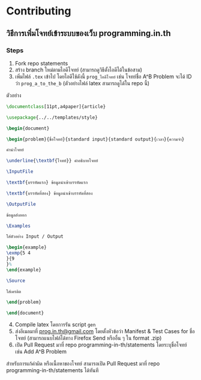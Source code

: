 # Contributing

## วิธีการเพิ่มโจทย์เข้าระบบของเว็บ programming.in.th

### Steps

1. Fork repo statements
2. สร้าง branch ใหม่ตามไอดีโจทย์ (สามารถดูวิธีตั้งไอดีได้ในข้อสาม)
3. เพิ่มไฟล์ `.tex` เข้าไป โดยไอดีใช้ดังนี้ `prog_ไอดีโจทย์` เช่น โจทย์ชื่อ A^B Problem จะได้ ID ว่า `prog_a_to_the_b` (ตัวอย่างไฟล์ latex สามารถดูได้ใน repo นี้)

ตัวอย่าง
```tex
\documentclass[11pt,a4paper]{article}

\usepackage{../../templates/style}

\begin{document}

\begin{problem}{ชื่อโจทย์}{standard input}{standard output}{เวลา}{ความจำ}

คำนำโจทย์

\underline{\textbf{โจทย์}} คำอธิบายโจทย์

\InputFile

\textbf{บรรทัดแรก} ข้อมูลนำเข้าบรรทัดแรก

\textbf{บรรทัดที่สอง} ข้อมูลนำเข้าบรรทัดที่สอง

\OutputFile

ข้อมูลส่งออก

\Examples

ใส่ตัวอย่าง Input / Output

\begin{example}
\exmp{5 4
}{9
}%
\end{example}

\Source

ใส่เครดิต

\end{problem}

\end{document}
```
4. Compile latex โดยการรัน script `gen`
5. ส่งอีเมลมาที่ prog.in.th@gmail.com โดยตั้งหัวข้อว่า Manifest & Test Cases for ชื่อโจทย์ (สามารถแนบไฟล์ได้ทาง Firefox Send หรืออื่น ๆ ใน format .zip)
6. เปิด Pull Request มาที่ repo programming-in-th/statements โดยระบุชื่อโจทย์ เช่น Add A^B Problem



สำหรับการแก้คำผิด หรือเนื้อหาของโจทย์ สามารถเปิด Pull Request มาที่ repo programming-in-th/statements ได้ทันที
